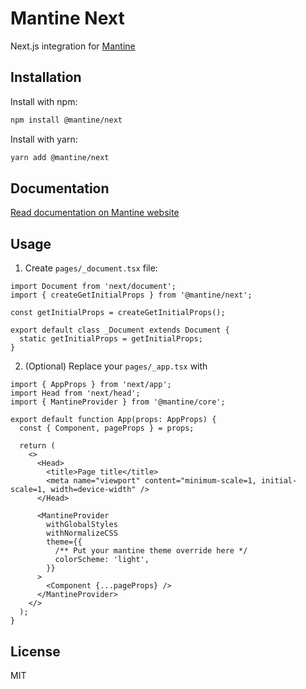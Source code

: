 # Mantine Next

Next.js integration for [Mantine](https://mantine.dev)

## Installation

Install with npm:

```sh
npm install @mantine/next
```

Install with yarn:

```sh
yarn add @mantine/next
```

## Documentation

[Read documentation on Mantine website](https://mantine.dev/theming/next/)

## Usage

1. Create `pages/_document.tsx` file:

```tsx
import Document from 'next/document';
import { createGetInitialProps } from '@mantine/next';

const getInitialProps = createGetInitialProps();

export default class _Document extends Document {
  static getInitialProps = getInitialProps;
}
```

2. (Optional) Replace your `pages/_app.tsx` with

```tsx
import { AppProps } from 'next/app';
import Head from 'next/head';
import { MantineProvider } from '@mantine/core';

export default function App(props: AppProps) {
  const { Component, pageProps } = props;

  return (
    <>
      <Head>
        <title>Page title</title>
        <meta name="viewport" content="minimum-scale=1, initial-scale=1, width=device-width" />
      </Head>

      <MantineProvider
        withGlobalStyles
        withNormalizeCSS
        theme={{
          /** Put your mantine theme override here */
          colorScheme: 'light',
        }}
      >
        <Component {...pageProps} />
      </MantineProvider>
    </>
  );
}
```

## License

MIT
